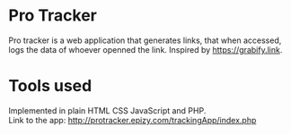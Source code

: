 # Pro Tracker
Pro tracker is a web application that generates links, that when accessed, logs the data of whoever openned the link. Inspired by <a href="https://grabify.link">https://grabify.link<a/>.
# Tools used
Implemented in plain HTML CSS JavaScript and PHP. <br/>
Link to the app: http://protracker.epizy.com/trackingApp/index.php
